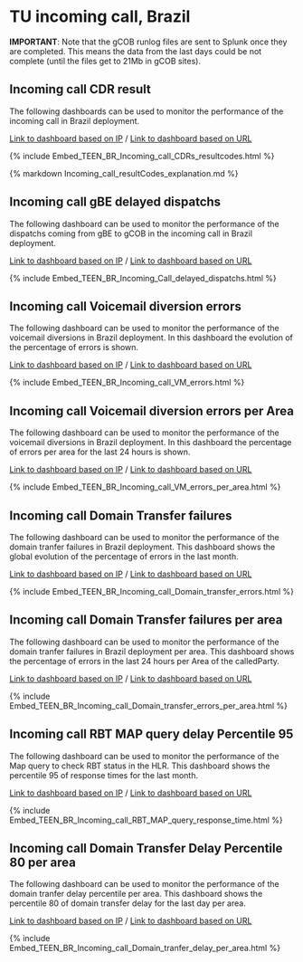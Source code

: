 # TU incoming call, Brazil

**IMPORTANT**: Note that the gCOB runlog files are sent to Splunk once they are completed. This means the data from the last days could be not complete (until the files get to 21Mb in gCOB sites).

## Incoming call CDR result

The following dashboards can be used to monitor the performance of the incoming call in Brazil deployment.

[Link to dashboard based on IP](https://10.253.1.11/en-US/app/tugo/report?sid=1465921356.64584.mia-spl-sch02&s=%2FservicesNS%2Fnobody%2Ftugo%2Fsaved%2Fsearches%2FTEEN_BR_Incoming_call_CDRs_resultcodes) / [Link to dashboard based on URL](https://mia-splunk.tefcomms.com/en-US/app/tugo/report?sid=1465921356.64584.mia-spl-sch02&s=%2FservicesNS%2Fnobody%2Ftugo%2Fsaved%2Fsearches%2FTEEN_BR_Incoming_call_CDRs_resultcodes)

{% include Embed_TEEN_BR_Incoming_call_CDRs_resultcodes.html %}

{% markdown Incoming_call_resultCodes_explanation.md %}

## Incoming call gBE delayed dispatchs

The following dashboard can be used to monitor the performance of the dispatchs coming from gBE to gCOB in the incoming call in Brazil deployment.

[Link to dashboard based on IP](https://10.253.1.11/en-US/app/tugo/report?sid=1465923552.66204.mia-spl-sch02&s=%2FservicesNS%2Fnobody%2Ftugo%2Fsaved%2Fsearches%2FTEEN_BR_Incoming_Call_delayed_dispatchs) / [Link to dashboard based on URL](https://mia-splunk.tefcomms.com/en-US/app/tugo/report?sid=1465923552.66204.mia-spl-sch02&s=%2FservicesNS%2Fnobody%2Ftugo%2Fsaved%2Fsearches%2FTEEN_BR_Incoming_Call_delayed_dispatchs)

{% include Embed_TEEN_BR_Incoming_Call_delayed_dispatchs.html %}

## Incoming call Voicemail diversion errors

The following dashboard can be used to monitor the performance of the voicemail diversions in Brazil deployment. In this dashboard the evolution of the percentage of errors is shown.

[Link to dashboard based on IP](https://10.253.1.11/en-US/app/tugo/report?sid=1466000536.105914.mia-spl-sch01&s=%2FservicesNS%2Fnobody%2Ftugo%2Fsaved%2Fsearches%2FTEEN_BR_Incoming_call_VM_errors) / [Link to dashboard based on URL](https://mia-splunk.tefcomms.com/en-US/app/tugo/report?sid=1466000536.105914.mia-spl-sch01&s=%2FservicesNS%2Fnobody%2Ftugo%2Fsaved%2Fsearches%2FTEEN_BR_Incoming_call_VM_errors)

{% include Embed_TEEN_BR_Incoming_call_VM_errors.html %}

## Incoming call Voicemail diversion errors per Area

The following dashboard can be used to monitor the performance of the voicemail diversions in Brazil deployment. In this dashboard the  percentage of errors per area for the last 24 hours is shown.

[Link to dashboard based on IP](https://10.253.1.11/en-US/app/tugo/report?sid=1466002080.107849.mia-spl-sch01&s=%2FservicesNS%2Fnobody%2Ftugo%2Fsaved%2Fsearches%2FTEEN_BR_Incoming_call_VM_errors_per_area) / [Link to dashboard based on URL](https://mia-splunk.tefcomms.com/en-US/app/tugo/report?sid=1466002080.107849.mia-spl-sch01&s=%2FservicesNS%2Fnobody%2Ftugo%2Fsaved%2Fsearches%2FTEEN_BR_Incoming_call_VM_errors_per_area)

{% include Embed_TEEN_BR_Incoming_call_VM_errors_per_area.html %}

## Incoming call Domain Transfer failures

The following dashboard can be used to monitor the performance of the domain tranfer failures in Brazil deployment. This dashboard shows the global evolution of the percentage of errors in the last month.

[Link to dashboard based on IP](https://10.253.1.11/en-US/app/tugo/report?sid=1466004194.110585.mia-spl-sch01&s=%2FservicesNS%2Fnobody%2Ftugo%2Fsaved%2Fsearches%2FTEEN_BR_Incoming_call_Domain_transfer_errors) / [Link to dashboard based on URL](https://mia-splunk.tefcomms.com/en-US/app/tugo/report?sid=1466004194.110585.mia-spl-sch01&s=%2FservicesNS%2Fnobody%2Ftugo%2Fsaved%2Fsearches%2FTEEN_BR_Incoming_call_Domain_transfer_errors)

{% include Embed_TEEN_BR_Incoming_call_Domain_transfer_errors.html %}

## Incoming call Domain Transfer failures per area

The following dashboard can be used to monitor the performance of the domain tranfer failures in Brazil deployment per area. This dashboard shows the percentage of errors in the last 24 hours per Area of the calledParty.

[Link to dashboard based on IP](https://10.253.1.11/en-US/app/tugo/report?sid=1466007331.114326.mia-spl-sch01&s=%2FservicesNS%2Fnobody%2Ftugo%2Fsaved%2Fsearches%2FTEEN_BR_Incoming_call_Domain_transfer_errors_per_area) / [Link to dashboard based on URL](https://mia-splunk.tefcomms.com/en-US/app/tugo/report?sid=1466007331.114326.mia-spl-sch01&s=%2FservicesNS%2Fnobody%2Ftugo%2Fsaved%2Fsearches%2FTEEN_BR_Incoming_call_Domain_transfer_errors_per_area)

{% include Embed_TEEN_BR_Incoming_call_Domain_transfer_errors_per_area.html %}


## Incoming call RBT MAP query delay Percentile 95

The following dashboard can be used to monitor the performance of the Map query to check RBT status in the HLR. This dashboard shows the percentile 95 of response times for the last month.

[Link to dashboard based on IP](https://10.253.1.11/en-US/app/tugo/report?sid=1466007996.115045.mia-spl-sch01&s=%2FservicesNS%2Fnobody%2Ftugo%2Fsaved%2Fsearches%2FTEEN_BR_Incoming_call_RBT_MAP_query_response_time) / [Link to dashboard based on URL](https://mia-splunk.tefcomms.com/en-US/app/tugo/report?sid=1466007996.115045.mia-spl-sch01&s=%2FservicesNS%2Fnobody%2Ftugo%2Fsaved%2Fsearches%2FTEEN_BR_Incoming_call_RBT_MAP_query_response_time)

{% include Embed_TEEN_BR_Incoming_call_RBT_MAP_query_response_time.html %}

## Incoming call Domain Transfer Delay Percentile 80 per area

The following dashboard can be used to monitor the performance of the domain tranfer delay percentile per area. This dashboard shows the percentile 80 of domain transfer delay for the last day per area.

[Link to dashboard based on IP](https://10.253.1.11/en-US/app/tugo/report?sid=1466008997.116065.mia-spl-sch01&s=%2FservicesNS%2Fnobody%2Ftugo%2Fsaved%2Fsearches%2FTEEN_BR_Incoming_call_Domain_tranfer_delay_per_area) / [Link to dashboard based on URL](https://mia-splunk.tefcomms.com/en-US/app/tugo/report?sid=1466008997.116065.mia-spl-sch01&s=%2FservicesNS%2Fnobody%2Ftugo%2Fsaved%2Fsearches%2FTEEN_BR_Incoming_call_Domain_tranfer_delay_per_area)

{% include Embed_TEEN_BR_Incoming_call_Domain_tranfer_delay_per_area.html %}
